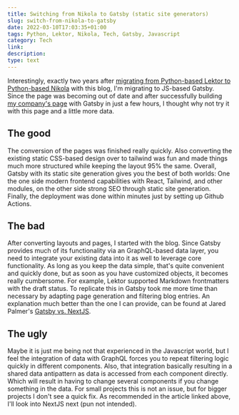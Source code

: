 ```yaml
---
title: Switching from Nikola to Gatsby (static site generators)
slug: switch-from-nikola-to-gatsby
date: 2022-03-10T17:03:35+01:00
tags: Python, Lektor, Nikola, Tech, Gatsby, Javascript
category: Tech
link:
description:
type: text
---
```


Interestingly, exactly two years after [migrating from Python-based Lektor to Python-based Nikola](/posts/switch-from-lektor-to-nikola)
with this blog, I'm migrating to JS-based Gatsby.
Since the page was becoming out of date
and after successfully building [my company's page](https://loreyventures.com) with Gatsby in just a few hours,
I thought why not try it with this page and a little more data.

## The good

The conversion of the pages was finished really quickly.
Also converting the existing static CSS-based design over to tailwind was fun and made things much more structured
while keeping the layout 95% the same.
Overall, Gatsby with its static site generation gives you the best of both worlds:
One the one side modern frontend capabilities with React, Tailwind, and other modules,
on the other side strong SEO through static site generation.
Finally, the deployment was done within minutes just by setting up Github Actions.

## The bad

After converting layouts and pages, I started with the blog.
Since Gatsby provides much of its functionality via an GraphQL-based data layer,
you need to integrate your existing data into it as well to leverage core functionality.
As long as you keep the data simple, that's quite convenient and quickly done,
but as soon as you have customized objects,
it becomes really cumbersome.
For example, Lektor supported Markdown frontmatters with the draft status.
To replicate this in Gatsby took me more time than necessary by adapting page generation and filtering blog entries.
An explanation much better than the one I can provide,
can be found at Jared Palmer's [Gatsby vs. NextJS](https://jaredpalmer.com/gatsby-vs-nextjs).

## The ugly

Maybe it is just me being not that experienced in the Javascript world,
but I feel the integration of data with GraphQL forces you to repeat filtering logic quickly in different components.
Also, that integration basically resulting in a shared data antipattern
as data is accessed from each component directly.
Which will result in having to change several components
if you change something in the data.
For small projects this is not an issue, but for bigger projects I don't see a quick fix.
As recommended in the article linked above, I'll look into NextJS next (pun not intended).
